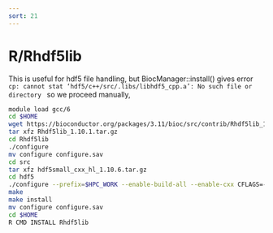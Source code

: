 ```yaml
---
sort: 21
---
```


# R/Rhdf5lib

This is useful for hdf5 file handling, but BiocManager::install() gives error `cp: cannot stat ‘hdf5/c++/src/.libs/libhdf5_cpp.a’: No such file or directory ` so we proceed manually,

```bash
module load gcc/6
cd $HOME
wget https://bioconductor.org/packages/3.11/bioc/src/contrib/Rhdf5lib_1.10.1.tar.gz
tar xfz Rhdf5lib_1.10.1.tar.gz
cd Rhdf5lib
./configure
mv configure configure.sav
cd src
tar xfz hdf5small_cxx_hl_1.10.6.tar.gz
cd hdf5
./configure --prefix=$HPC_WORK --enable-build-all --enable-cxx CFLAGS=-fPIC
make
make install
mv configure configure.sav
cd $HOME
R CMD INSTALL Rhdf5lib
```
